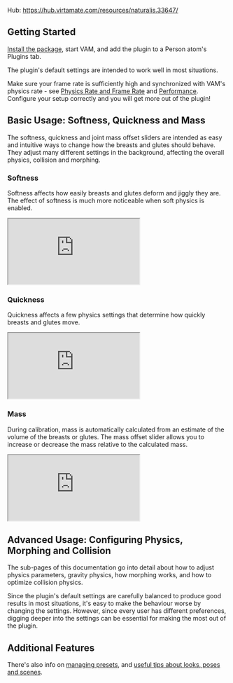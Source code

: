 Hub: <https://hub.virtamate.com/resources/naturalis.33647/>

## Getting Started

[Install the package](/docs/general/installing_addon_packages), start VAM, and add the plugin to a Person atom's Plugins tab.

The plugin's default settings are intended to work well in most situations.

Make sure your frame rate is sufficiently high and synchronized with VAM's physics rate - see [Physics Rate and Frame Rate](/docs/general/physics_rate_and_frame_rate) and [Performance](/docs/naturalis/v1_0/performance). Configure your setup correctly and you will get more out of the plugin!

## Basic Usage: Softness, Quickness and Mass

The softness, quickness and joint mass offset sliders are intended as easy and intuitive ways to change how the breasts and glutes should behave. They adjust many different settings in the background, affecting the overall physics, collision and morphing.

### Softness

Softness affects how easily breasts and glutes deform and jiggly they are. The effect of softness is much more noticeable when soft physics is enabled.

<div class='video-container'>
  <iframe
    src='https://videos.sproutvideo.com/embed/d39fdbb31b1de1c55a/2a4714f6611d8d66?playerTheme=dark&amp;playerColor=2f3437'
    allowfullscreen
    referrerpolicy='no-referrer-when-downgrade'
    title='Default behaviour, Softness'>
  </iframe>
</div>

### Quickness

Quickness affects a few physics settings that determine how quickly breasts and glutes move.

<div class='video-container'>
  <iframe
    src='https://videos.sproutvideo.com/embed/119fdbb31b1de1cf98/d1837f74a515a49d?playerTheme=dark&amp;playerColor=2f3437'
    allowfullscreen
    referrerpolicy='no-referrer-when-downgrade'
    title='Quickness'>
  </iframe>
</div>

### Mass

During calibration, mass is automatically calculated from an estimate of the volume of the breasts or glutes. The mass offset slider allows you to increase or decrease the mass relative to the calculated mass.

<div class='video-container'>
  <iframe
    src='https://videos.sproutvideo.com/embed/ea9fdbb31b1de1c063/e4a8695cb90043f5?playerTheme=dark&amp;playerColor=2f3437'
    allowfullscreen
    referrerpolicy='no-referrer-when-downgrade'
    title='Automatic mass, Mass offset'>
  </iframe>
</div>

## Advanced Usage: Configuring Physics, Morphing and Collision

The sub-pages of this documentation go into detail about how to adjust physics parameters, gravity physics, how morphing works, and how to optimize collision physics.

Since the plugin's default settings are carefully balanced to produce good results in most situations, it's easy to make the behaviour worse by changing the settings. However, since every user has different preferences, digging deeper into the settings can be essential for making the most out of the plugin.

## Additional Features

There's also info on [managing presets](/docs/naturalis/v1_0/saving_and_loading_presets), and [useful tips about looks, poses and scenes](/docs/naturalis/v1_0/info_for_creators).
